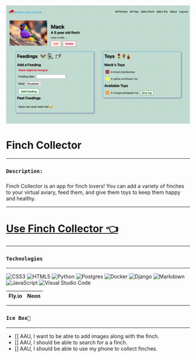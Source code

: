 ![](main_app/static/images/README_files/finches-index.png)

# Finch Collector

*** 
### `Description:`
##### 

Finch Collector is an app for finch lovers! You can add a variety of finches to your virtual aviary, feed them, and give them toys to keep them happy and healthy.

***

# [Use Finch Collector 👈](https://finch-collector-kb.fly.dev/) 
***

### `Technologies `
***
![CSS3](https://img.shields.io/badge/css3-%231572B6.svg?style=for-the-badge&logo=css3&logoColor=white)
![HTML5](https://img.shields.io/badge/html5-%23E34F26.svg?style=for-the-badge&logo=html5&logoColor=white)
![Python](https://img.shields.io/badge/python-3670A0?style=for-the-badge&logo=python&logoColor=ffdd54)
![Postgres](https://img.shields.io/badge/postgres-%23316192.svg?style=for-the-badge&logo=postgresql&logoColor=white)
![Docker](https://img.shields.io/badge/docker-%230db7ed.svg?style=for-the-badge&logo=docker&logoColor=white)
![Django](https://img.shields.io/badge/django-%23092E20.svg?style=for-the-badge&logo=django&logoColor=white)
![Markdown](https://img.shields.io/badge/markdown-%23000000.svg?style=for-the-badge&logo=markdown&logoColor=white)
![JavaScript](https://img.shields.io/badge/javascript-%23323330.svg?style=for-the-badge&logo=javascript&logoColor=%23F7DF1E)
![Visual Studio Code](https://img.shields.io/badge/Visual%20Studio%20Code-0078d7.svg?style=for-the-badge&logo=visual-studio-code&logoColor=white)


|Fly.io   | Neon | 
|:-------:| -----:|

***
### `Ice Box🧊`
*** 
- [] AAU, I want to be able to add images along with the finch.
- [] AAU, I should be able to search for a a finch.
- [] AAU, I should be able to use my phone to collect finches.